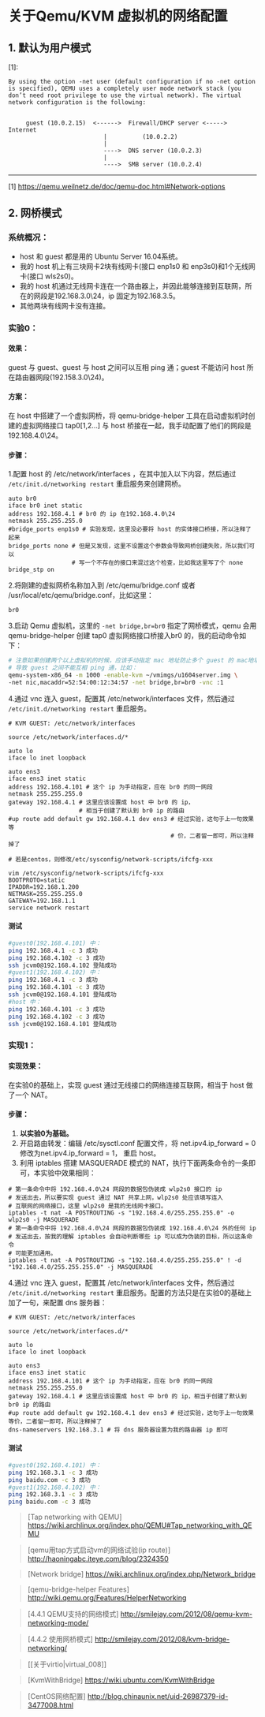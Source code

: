 # 关于Qemu/KVM 虚拟机的网络配置

## 1. 默认为用户模式
[1]:
```
By using the option -net user (default configuration if no -net option is specified), QEMU uses a completely user mode network stack (you don’t need root privilege to use the virtual network). The virtual network configuration is the following:


     guest (10.0.2.15)  <------>  Firewall/DHCP server <-----> Internet
                           |          (10.0.2.2)
                           |
                           ---->  DNS server (10.0.2.3)
                           |
                           ---->  SMB server (10.0.2.4)
```


---
[1] https://qemu.weilnetz.de/doc/qemu-doc.html#Network-options

## 2. 网桥模式

### 系统概况： 
* host 和 guest 都是用的 Ubuntu Server 16.04系统。
* 我的 host 机上有三块网卡2块有线网卡(接口 enp1s0 和 enp3s0)和1个无线网卡(接口 wls2s0)。
* 我的 host 机通过无线网卡连在一个路由器上，并因此能够连接到互联网，所在的网段是192.168.3.0\24，ip 固定为192.168.3.5。
* 其他两块有线网卡没有连接。

### 实验0：
#### 效果：
guest 与 guest、guest 与 host 之间可以互相 ping 通；guest 不能访问 host 所在路由器网段(192.158.3.0\24)。
#### 方案：
在 host 中搭建了一个虚拟网桥，将 qemu-bridge-helper 工具在启动虚拟机时创建的虚拟网络接口 tap0[1,2...] 与 host 桥接在一起，我手动配置了他们的网段是192.168.4.0\24。

#### 步骤：

1.配置 host 的 /etc/network/interfaces ，在其中加入以下内容，然后通过 `/etc/init.d/networking restart` 重启服务来创建网桥。

~~~
auto br0
iface br0 inet static
address 192.168.4.1 # br0 的 ip 在192.168.4.0\24
netmask 255.255.255.0 
#bridge_ports enp1s0 # 实验发现，这里没必要将 host 的实体接口桥接，所以注释了起来
bridge_ports none # 但是又发现，这里不设置这个参数会导致网桥创建失败，所以我们可以
                  # 写一个不存在的接口来混过这个检查，比如我这里写了个 none
bridge_stp on
~~~

2.将刚建的虚拟网桥名称加入到 /etc/qemu/bridge.conf 或者 /usr/local/etc/qemu/bridge.conf，比如这里：
~~~
br0
~~~

3.启动 Qemu 虚拟机，这里的 `-net bridge,br=br0` 指定了网桥模式，qemu 会用 qemu-bridge-helper 创建 tap0 虚拟网络接口桥接入br0 的，我的启动命令如下：

~~~bash
# 注意如果创建两个以上虚拟机的时候，应该手动指定 mac 地址防止多个 guest 的 mac地址 重复
# 导致 guest 之间不能互相 ping 通，比如：
qemu-system-x86_64 -m 1000 -enable-kvm ~/vmimgs/u1604server.img \
-net nic,macaddr=52:54:00:12:34:57 -net bridge,br=br0 -vnc :1
~~~

4.通过 vnc 连入 guest，配置其 /etc/network/interfaces 文件，然后通过 `/etc/init.d/networking restart` 重启服务。
~~~
# KVM GUEST: /etc/network/interfaces

source /etc/network/interfaces.d/*

auto lo
iface lo inet loopback

auto ens3
iface ens3 inet static
address 192.168.4.101 # 这个 ip 为手动指定，应在 br0 的同一网段
netmask 255.255.255.0
gateway 192.168.4.1 # 这里应该设置成 host 中 br0 的 ip，
                    # 相当于创建了默认到 br0 ip 的路由
#up route add default gw 192.168.4.1 dev ens3 # 经过实验，这句于上一句效果等
                                              # 价，二者留一即可，所以注释掉了

# 若是centos，则修改/etc/sysconfig/network-scripts/ifcfg-xxx

vim /etc/sysconfig/network-scripts/ifcfg-xxx
BOOTPROTO=static
IPADDR=192.168.1.200
NETMASK=255.255.255.0
GATEWAY=192.168.1.1
service network restart
~~~

#### 测试
~~~bash
#guest0(192.168.4.101) 中：
ping 192.168.4.1 -c 3 成功
ping 192.168.4.102 -c 3 成功
ssh jcvm0@192.168.4.102 登陆成功
#guest1(192.168.4.102) 中：
ping 192.168.4.1 -c 3 成功
ping 192.168.4.101 -c 3 成功
ssh jcvm0@192.168.4.101 登陆成功
#host 中：
ping 192.168.4.101 -c 3 成功
ping 192.168.4.102 -c 3 成功
ssh jcvm0@192.168.4.101 登陆成功
~~~

### 实现1：
#### 实现效果：
在实验0的基础上，实现 guest 通过无线接口的网络连接互联网，相当于 host 做了一个 NAT。
#### 步骤：
1. **以实验0为基础。**
2. 开启路由转发：编辑 /etc/sysctl.conf 配置文件，将 net.ipv4.ip_forward = 0 修改为net.ipv4.ip_forward = 1， 重启 host。
3. 利用 iptables 搭建 MASQUERADE 模式的 NAT，执行下面两条命令的一条即可，本实验中效果相同：
~~~
# 第一条命令中将 192.168.4.0\24 网段的数据包伪装成 wlp2s0 接口的 ip 
# 发送出去，所以要实现 guest 通过 NAT 共享上网，wlp2s0 处应该填写连入
# 互联网的网络接口，这里 wlp2s0 是我的无线网卡接口。
iptables -t nat -A POSTROUTING -s "192.168.4.0/255.255.255.0" -o wlp2s0 -j MASQUERADE 
# 第一条命令中将 192.168.4.0\24 网段的数据包伪装成 192.168.4.0\24 外的任何 ip 
# 发送出去，按我的理解 iptables 会自动判断哪些 ip 可以成为伪装的目标，所以这条命令
# 可能更加通用。
iptables -t nat -A POSTROUTING -s "192.168.4.0/255.255.255.0" ! -d "192.168.4.0/255.255.255.0" -j MASQUERADE
~~~

4.通过 vnc 连入 guest，配置其 /etc/network/interfaces 文件，然后通过 `/etc/init.d/networking restart` 重启服务。配置的方法只是在实验0的基础上加了一句，来配置 dns 服务器：
~~~
# KVM GUEST: /etc/network/interfaces

source /etc/network/interfaces.d/*

auto lo
iface lo inet loopback

auto ens3
iface ens3 inet static
address 192.168.4.101 # 这个 ip 为手动指定，应在 br0 的同一网段
netmask 255.255.255.0
gateway 192.168.4.1 # 这里应该设置成 host 中 br0 的 ip，相当于创建了默认到 br0 ip 的路由
#up route add default gw 192.168.4.1 dev ens3 # 经过实验，这句于上一句效果等价，二者留一即可，所以注释掉了
dns-nameservers 192.168.3.1 # 将 dns 服务器设置为我的路由器 ip 即可
~~~

#### 测试
~~~bash
#guest0(192.168.4.101) 中：
ping 192.168.3.1 -c 3 成功
ping baidu.com -c 3 成功
#guest1(192.168.4.102) 中：
ping 192.168.3.1 -c 3 成功
ping baidu.com -c 3 成功
~~~


> [Tap networking with QEMU] https://wiki.archlinux.org/index.php/QEMU#Tap_networking_with_QEMU

> [qemu用tap方式启动vm的网络试验(ip route)] http://haoningabc.iteye.com/blog/2324350

> [Network bridge] https://wiki.archlinux.org/index.php/Network_bridge

> [qemu-bridge-helper Features] http://wiki.qemu.org/Features/HelperNetworking

> [4.4.1 QEMU支持的网络模式] http://smilejay.com/2012/08/qemu-kvm-networking-mode/

> [4.4.2 使用网桥模式] http://smilejay.com/2012/08/kvm-bridge-networking/

> [[关于virtio|virtual_008]]

> [KvmWithBridge] https://wiki.ubuntu.com/KvmWithBridge

> [CentOS网络配置] http://blog.chinaunix.net/uid-26987379-id-3477008.html


